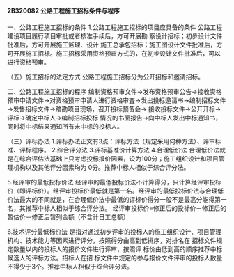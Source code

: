 #### 2B320082 公路工程施工招标条件与程序
一、公路工程施工招标的条件
1.公路工程施工招标的项目应具备的条件
公路工程建设项目履行项目审批或者核准手续后，方可开展勘 察设计招标；初步设计文件批准后，方可开展施工监理、设计 施工总承包招标；施工图设计文件批准后，方可开展施工招标。施工招标采用资格预审方式的，在初步设计文件批准后，可以 进行资格预审。

（五）施工招标的法定方式
公路工程施工招标分为公开招标和邀请招标。

二、公路工程施工招标的程序
编制资格预审文件→发布资格预审公告→接收资格预审申请文件→对资格预审申请人进行资格审査→发出投标邀请书→编制招标文件→发售招标文件→踏勘项目现场，召开投标预备会→ 接收投标文件→公开开标→评标→确定中标人→编制招标投标 情况的书面报告→向中标人发出中标通知书，同时将中标结果通知所有未中标的投标人。

（三）评标办法
1.评标办法正文有3点：评标方法（规定采用何种方法）、评审标准、评标程序。
2.综合评分法
3.评标基准价计算方法
4.合理低价法
合理低价法就是在综合评估法基础上只考虑投标报价因素，设为100分；施工组织设计和项目管理机构以及其他评分因素均为
0分。推荐中标人相似于综合评分法。

5.经评审的最低投标价法
经评审的最低投标价法不计算得分，只计算经评审投标价（即评标价）。经评审投标价最低就是第一名。经评审的最低投标价法与合理低价法最大的不同就是，在合理低价法中最低的评标价得分一般不是最高分能得第一名，其推荐中标人相似于综合评分法。
经评审投标价=修正后的投标价－修正后的暂估价－修正后暂列金额（不含计日工总额）

6.技术评分最低标价法
是指对通过初步评审的投标人的施工组织设计、项目管理机构、技术能力等因素进行评分，按照得分由高到低排序，对排名在 招标文件规定数量以内的投标人的报价文件进行评审，按照评 标价由低到高的顺序推荐中标候选人的评标方法。招标人在招 标文件中规定的参与报价文件评审的投标人数量不得少于3个。推荐中标人相似于综合评分法。

